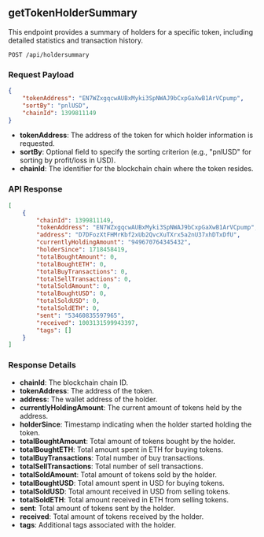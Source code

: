 ## getTokenHolderSummary

This endpoint provides a summary of holders for a specific token, including detailed statistics and transaction history.

`POST /api/holdersummary`

### Request Payload

```json
{
    "tokenAddress": "EN7WZxgqcwAUBxMyki3SpNWAJ9bCxpGaXwB1ArVCpump",
    "sortBy": "pnlUSD",
    "chainId": 1399811149
}
```

- **tokenAddress**: The address of the token for which holder information is requested.
- **sortBy**: Optional field to specify the sorting criterion (e.g., "pnlUSD" for sorting by profit/loss in USD).
- **chainId**: The identifier for the blockchain chain where the token resides.

### API Response

```json
[
    {
        "chainId": 1399811149,
        "tokenAddress": "EN7WZxgqcwAUBxMyki3SpNWAJ9bCxpGaXwB1ArVCpump",
        "address": "D7DFozXtFHMrKbf2xUb2QvcXuTXrx5a2nU37xhDTxDfU",
        "currentlyHoldingAmount": "949670764345432",
        "holderSince": 1718458419,
        "totalBoughtAmount": 0,
        "totalBoughtETH": 0,
        "totalBuyTransactions": 0,
        "totalSellTransactions": 0,
        "totalSoldAmount": 0,
        "totalBoughtUSD": 0,
        "totalSoldUSD": 0,
        "totalSoldETH": 0,
        "sent": "53460835597965",
        "received": 1003131599943397,
        "tags": []
    }
]
```

### Response Details

- **chainId**: The blockchain chain ID.
- **tokenAddress**: The address of the token.
- **address**: The wallet address of the holder.
- **currentlyHoldingAmount**: The current amount of tokens held by the address.
- **holderSince**: Timestamp indicating when the holder started holding the token.
- **totalBoughtAmount**: Total amount of tokens bought by the holder.
- **totalBoughtETH**: Total amount spent in ETH for buying tokens.
- **totalBuyTransactions**: Total number of buy transactions.
- **totalSellTransactions**: Total number of sell transactions.
- **totalSoldAmount**: Total amount of tokens sold by the holder.
- **totalBoughtUSD**: Total amount spent in USD for buying tokens.
- **totalSoldUSD**: Total amount received in USD from selling tokens.
- **totalSoldETH**: Total amount received in ETH from selling tokens.
- **sent**: Total amount of tokens sent by the holder.
- **received**: Total amount of tokens received by the holder.
- **tags**: Additional tags associated with the holder.